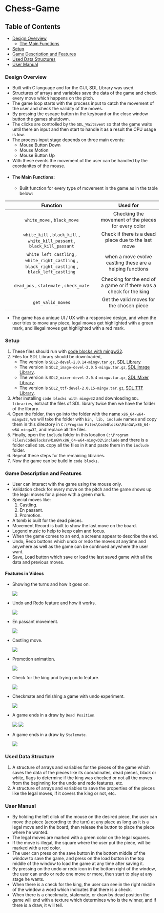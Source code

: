 # Chess-Game

## Table of Contents

- [Design Overview](#Design-Overview)
    - [The Main Functions](#The-Main-Functions)
- [Setup](#Setup)
- [Game Description and Features](#Game-Description-and-Features)
- [Used Data Structures](#Used-Data-Structures)
- [User Manual](#User-Manual)

### Design Overview

- Built with C language and for the GUI, SDL Library was used.
- Structures of arrays and variables save the data of the game and check every move which happens on the pitch.
- The game loop starts with the process input to catch the movement of the user and check the validity of the moves.
- By pressing the escape button in the keyboard or the close window button the games shutdown.
- The clicks are controlled by the `SDL_WaitEvent` so that the game waits until there an input and then start to handle it as a result the CPU usage is low.
- The process input stage depends on three main events:
    - Mouse Button Down
    - Mouse Motion
    - Mouse Button Up
- With these events the movement of the user can be handled by the coordanites of the mouse.
- #### The Main Functions:
    - Built function for every type of movement in the game as in the table below:

| Function                                                               | Used for                                            |
| :--------------------------------------------------------------------: |:--------------------------------------------------: |
| `white_move` , `black_move`                                            | Checking the movement of the pieces for every color |
| `white_kill` , `black_kill` , `white_kill_passant` , `black_kill_passant` | Check if there is a dead piece due to the last move |
| `white_left_castling` , `white_right_castling` , `black_right_castling` , `black_left_castling` | when a move evolve castling these are a helping functions |
| `dead_pos` , `stalemate` , `check_mate` | Checking for the end of a game or if there was a check for the king |
| `get_valid_moves` | Get the valid moves for the chosen piece |
- The game has a unique UI / UX with a responsive design, and when the user tries to move any piece, legal moves get highlighted with a green mark, and illegal moves get highlighted with a red mark.

### Setup

1. These files should run with [code blocks with mingw32](https://www.fosshub.com/Code-Blocks.html?dwl=codeblocks-20.03mingw-setup.exe).
2. Files for SDL Library should be downloaded, 
    - The version is `SDL2-devel-2.0.14-mingw.tar.gz`, [SDL Library](https://libsdl.org/release/SDL2-devel-2.0.14-mingw.tar.gz)
    - The version is `SDL2_image-devel-2.0.5-mingw.tar.gz`, [SDL Image Library](https://www.libsdl.org/projects/SDL_image/release/SDL2_image-devel-2.0.5-mingw.tar.gz).
    - The version is `SDL2_mixer-devel-2.0.4-mingw.tar.gz`, [SDL Mixer Library](https://libsdl.org/projects/SDL_mixer/release/SDL2_mixer-devel-2.0.4-mingw.tar.gz).
    - The version is `SDL2_ttf-devel-2.0.15-mingw.tar.gz`, [SDL TTF Library](https://www.libsdl.org/projects/SDL_ttf/release/SDL2_ttf-devel-2.0.15-mingw.tar.gz).
3. After installing `code blocks with mingw32` and downloading `SDL libraries`, extract the files of SDL library twice then we have the folder of the library.
4. Open the folder, then go into the folder with the name `x86_64-w64-mingw32`, we will take the folder with `bin, lib, include` names and copy them in this directory in `C:\Program Files\CodeBlocks\MinGW\x86_64-w64-mingw32`, and replace all the files.
5. Finally, open the `include` folder in this location `C:\Program Files\CodeBlocks\MinGW\x86_64-w64-mingw32\include` and there is a folder called `SDL` copy all the files in it and paste them in the `include` folder.
6. Repeat these steps for the remaining libraries.
7. Now the game can be build in `code blocks`.

### Game Description and Features

- User can interact with the game using the mouse only.
- Validation check for every move on the pitch and the game shows up the legal moves for a piece with a green mark.
- Special moves like:
    1. Castling.
    2. En passant.
    3. Promotion.
- A tomb is built for the dead pieces.
- Movement Record is built to show the last move on the board.
- Legend music to help to keep calm and focus.
- When the game comes to an end, a screens appear to describe the end.
- Undo, Redo buttons which undo or redo the moves at anytime and anywhere as well as the game can be continued anywhere the user want.
- Save, Load button which save or load the last saved game with all the data and previous moves.

#### Features in Videos

- Showing the turns and how it goes on.

    ![](https://media.giphy.com/media/A7V5EV0VwKWk27KBPp/giphy.gif)

- Undo and Redo feature and how it works.

    ![](https://media.giphy.com/media/fjnUPh2AhDVdtHtL04/giphy.gif)

- En passant movement.

    ![](https://media.giphy.com/media/uI7H2TsAtksxMx0LzZ/giphy.gif)

- Castling move.

    ![](https://media.giphy.com/media/qvWeBSIDFh4W1KfewE/giphy.gif)

- Promotion animation.

    ![](https://media.giphy.com/media/g4sw63jee31ng0Co61/giphy.gif)

- Check for the king and trying undo feature.

    ![](https://media.giphy.com/media/fjnUPh2AhDVdtHtL04/giphy.gif)

- Checkmate and finishing a game with undo experiment.

    ![](https://media.giphy.com/media/QhYmDXvnPGoeBujln9/giphy.gif)

- A game ends in a draw by `Dead Position`.

    ![](https://media.giphy.com/media/jhc2L2bNacfk29ffYR/giphy.gif)
    ![](https://media.giphy.com/media/WhzKHE5RDSvMjaygzj/giphy.gif)

- A game ends in a draw by `Stalemate`.

    ![](https://media.giphy.com/media/5WGh8vOd8FCa3ET3Vo/giphy.gif)

### Used Data Structure

1. A structure of arrays and variables for the pieces of the game which saves the data of the pieces like its cooradinates, dead pieces, black or white, flags to determine if the king was checked or not all the moves from the beginning for the undo and redo features, etc.
2. A structure of arrays and variables to save the properties of the pieces like the legal moves, if it covers the king or not, etc.

### User Manual

- By holding the left click of the mouse on the desired piece, the user can move the piece (according to the turn) at any place as long as it is a legal move and in the board, then release the button to place the piece where he wanted.
- The legal moves are marked with a green color on the legal squares.
- If the move is illegal, the square where the user put the piece, will be marked with a red color.
- The user can press on the save button in the bottom middle of the window to save the game, and press on the load button in the top middle of the window to load the game at any time after saving it.
- By pressing on the undo or redo icon in the bottom right of the window, the user can undo or redo one move or more, then start to play at any stage he wants.
- When there is a check for the king, the user can see in the right middle of the window a word which indicates that there is a check.
- When there is a checkmate, stalemate, or draw by dead position the game will end with a texture which determines who is the winner, and if there is a draw, it will tell.